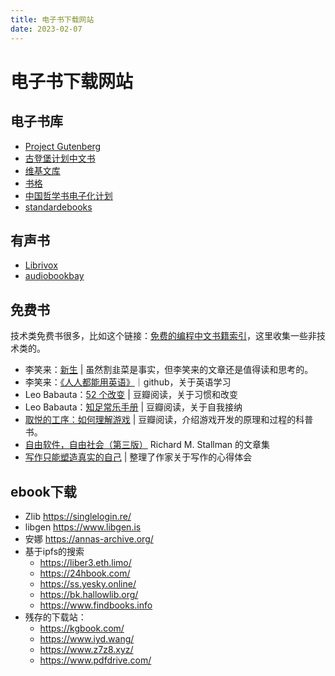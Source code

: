 ```yaml
---
title: 电子书下载网站
date: 2023-02-07
---
```


# 电子书下载网站

## 电子书库

- [Project Gutenberg](http://www.gutenberg.org/)
- [古登堡计划中文书](https://www.gutenberg.org/browse/languages/zh)
- [维基文库](https://zh.wikisource.org/wiki/Wikisource:%E9%A6%96%E9%A1%B5)
- [书格](https://shuge.org/)
- [中国哲学书电子化计划](http://ctext.org/zhs)
- [standardebooks](https://standardebooks.org/)

## 有声书

- [Librivox](https://librivox.org/)
- [audiobookbay](https://audiobookbay.fi/member/users/)

## 免费书

技术类免费书很多，比如这个链接：[免费的编程中文书籍索引](https://github.com/justjavac/free-programming-books-zh_CN)，这里收集一些非技术类的。

- 李笑来：[新生](https://b.xinshengdaxue.com/) | 虽然割韭菜是事实，但李笑来的文章还是值得读和思考的。
- 李笑来：[《人人都能用英语》](https://github.com/xiaolai/everyone-can-use-english)｜github，关于英语学习
- Leo Babauta：[52 个改变](https://read.douban.com/ebook/18145928/) | 豆瓣阅读，关于习惯和改变
- Leo Babauta：[知足常乐手册](https://read.douban.com/ebook/25002332/) | 豆瓣阅读，关于自我接纳
- [取悦的工序：如何理解游戏](https://read.douban.com/ebook/4972883/) | 豆瓣阅读，介绍游戏开发的原理和过程的科普书。
- [自由软件，自由社会（第三版）](https://fsfs-zh.readthedocs.io/) Richard M. Stallman 的文章集
- [写作只能塑造真实的自己](https://github.com/Macin20/why-we-write ) | 整理了作家关于写作的心得体会

## ebook下载

- Zlib https://singlelogin.re/
- libgen https://www.libgen.is
- 安娜 https://annas-archive.org/
- 基于ipfs的搜索
	- https://liber3.eth.limo/
	- https://24hbook.com/
	- https://ss.yesky.online/
	- https://bk.hallowlib.org/
	- https://www.findbooks.info
- 残存的下载站：
	- https://kgbook.com/
	- https://www.iyd.wang/
	- https://www.z7z8.xyz/
	- https://www.pdfdrive.com/